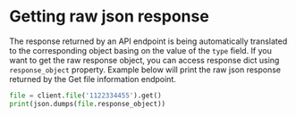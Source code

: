 # Getting raw json response

The response returned by an API endpoint is being automatically translated to the corresponding
object basing on the value of the `type` field. If you want to get the raw response object,
you can access response dict using `response_object` property. Example below will print the
raw json response returned by the Get file information endpoint.

```python
file = client.file('1122334455').get()
print(json.dumps(file.response_object))
```
